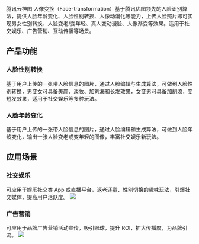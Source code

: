 腾讯云神图·人像变换（Face-transformation）基于腾讯优图领先的人脸识别算法，提供人脸年龄变化、人脸性别转换、人像动漫化等能力，上传人脸照片即可实现男女性别转换、人脸变老/变年轻、真人变动漫脸、人像渐变等效果。适用于社交娱乐、广告营销、互动传播等场景。

## 产品功能
### 人脸性别转换
基于用户上传的一张带人脸信息的图片，通过人脸编辑与生成算法，可做到人脸性别转换，男变女可具备美颜、淡妆、加刘海和长发效果，女变男可具备加胡须，变短发效果，适用于社交娱乐等多种玩法。

### 人脸年龄变化
基于用户上传的一张带人脸信息的图片，通过人脸编辑和生成算法，可做到人脸年龄变化，输出一张人脸变老或变年轻的图像，丰富社交娱乐新玩法。

## 应用场景
### 社交娱乐
可应用于娱乐社交类 App 或直播平台，返老还童、性别切换的趣味玩法，引爆社交媒体，提高用户活跃度。
![](https://main.qcloudimg.com/raw/ce6916871b36f3ed463682e96f9a88e2.png)

### 广告营销
可应用于品牌广告营销活动宣传，吸引眼球，提升 ROI，扩大传播度，为品牌引流。
![](https://main.qcloudimg.com/raw/5b8b3fe3a9967549d650783c32f8fbcd.png)

